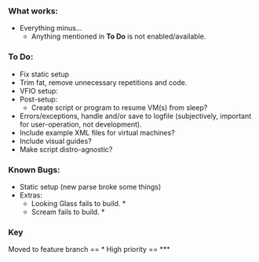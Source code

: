 ### What works:
* Everything minus...
    - Anything mentioned in **To Do** is not enabled/available.

### To Do:
* Fix static setup
* Trim fat, remove unnecessary repetitions and code.
* VFIO setup:
* Post-setup:
    - Create script or program to resume VM(s) from sleep?
* Errors/exceptions, handle and/or save to logfile (subjectively, important for user-operation, not development).
* Include example XML files for virtual machines?
* Include visual guides?
* Make script distro-agnostic?

### Known Bugs:
* Static setup (new parse broke some things)
* Extras:
    - Looking Glass fails to build. *
    - Scream fails to build. *

### Key
Moved to feature branch == *
High priority == ***